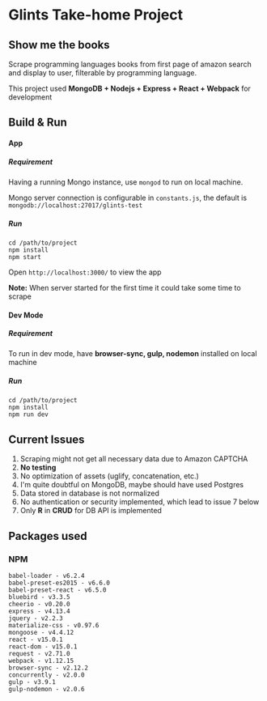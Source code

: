 # Glints Take-home Project
## Show me the books

Scrape programming languages books from first page of amazon search and display to user, filterable by programming language.

This project used **MongoDB + Nodejs + Express + React + Webpack** for development

## Build & Run
#### App
##### Requirement
Having a running Mongo instance, use ```mongod``` to run on local machine.

Mongo server connection is configurable in ```constants.js```, the default is ```mongodb://localhost:27017/glints-test```

##### Run
```
cd /path/to/project
npm install
npm start
```
Open `http://localhost:3000/` to view the app

**Note:** When server started for the first time it could take some time to scrape

#### Dev Mode
##### Requirement
To run in dev mode, have **browser-sync, gulp, nodemon** installed on local machine

##### Run
```
cd /path/to/project
npm install
npm run dev
```

## Current Issues
1. Scraping might not get all necessary data due to Amazon CAPTCHA
2. **No testing**
3. No optimization of assets (uglify, concatenation, etc.)
4. I'm quite doubtful on MongoDB, maybe should have used Postgres
5. Data stored in database is not normalized
6. No authentication or security implemented, which lead to issue 7 below
7. Only **R** in **CRUD** for DB API is implemented


## Packages used
### NPM
```
babel-loader - v6.2.4
babel-preset-es2015 - v6.6.0
babel-preset-react - v6.5.0
bluebird - v3.3.5
cheerio - v0.20.0
express - v4.13.4
jquery - v2.2.3
materialize-css - v0.97.6
mongoose - v4.4.12
react - v15.0.1
react-dom - v15.0.1
request - v2.71.0
webpack - v1.12.15
browser-sync - v2.12.2
concurrently - v2.0.0
gulp - v3.9.1
gulp-nodemon - v2.0.6
```

